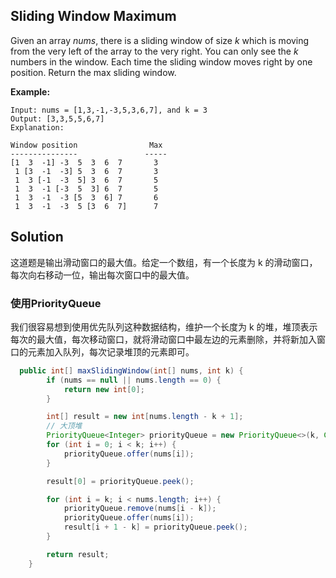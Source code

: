 ## Sliding Window Maximum

Given an array *nums*, there is a sliding window of size *k* which is moving from the very left of the array to the very right. You can only see the *k* numbers in the window. Each time the sliding window moves right by one position. Return the max sliding window.

**Example:**

```
Input: nums = [1,3,-1,-3,5,3,6,7], and k = 3
Output: [3,3,5,5,6,7] 
Explanation: 

Window position                Max
---------------               -----
[1  3  -1] -3  5  3  6  7       3
 1 [3  -1  -3] 5  3  6  7       3
 1  3 [-1  -3  5] 3  6  7       5
 1  3  -1 [-3  5  3] 6  7       5
 1  3  -1  -3 [5  3  6] 7       6
 1  3  -1  -3  5 [3  6  7]      7
```

## Solution

这道题是输出滑动窗口的最大值。给定一个数组，有一个长度为 k 的滑动窗口，每次向右移动一位，输出每次窗口中的最大值。

### 使用PriorityQueue

我们很容易想到使用优先队列这种数据结构，维护一个长度为 k 的堆，堆顶表示每次的最大值，每次移动窗口，就将滑动窗口中最左边的元素删除，并将新加入窗口的元素加入队列，每次记录堆顶的元素即可。

```java
  public int[] maxSlidingWindow(int[] nums, int k) {
        if (nums == null || nums.length == 0) {
            return new int[0];
        }

        int[] result = new int[nums.length - k + 1];
        // 大顶堆
        PriorityQueue<Integer> priorityQueue = new PriorityQueue<>(k, Collections.reverseOrder());
        for (int i = 0; i < k; i++) {
            priorityQueue.offer(nums[i]);
        }

        result[0] = priorityQueue.peek();

        for (int i = k; i < nums.length; i++) {
            priorityQueue.remove(nums[i - k]);
            priorityQueue.offer(nums[i]);
            result[i + 1 - k] = priorityQueue.peek();
        }

        return result;
    }
```



